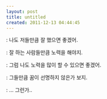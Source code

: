 ```yaml
---
layout: post
title: untitled
created: 2011-12-13 04:44:45
---
```


: 나도 저들만큼 잘 했으면 좋겠어.

: 잘 하는 사람들만큼 노력을 해야지.

: 그럼 나도 노력을 많이 할 수 있으면 좋겠어.

: 그들만큼 꿈이 선명하지 않은가 보지.

: ... 그런가..